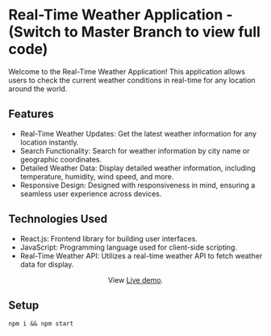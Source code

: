 # Real-Time Weather Application - (Switch to Master Branch to view full code)
Welcome to the Real-Time Weather Application! This application allows users to check the current weather conditions in real-time for any location around the world.

## Features
- Real-Time Weather Updates: Get the latest weather information for any location instantly.
- Search Functionality: Search for weather information by city name or geographic coordinates.
- Detailed Weather Data: Display detailed weather information, including temperature, humidity, wind speed, and more.
- Responsive Design: Designed with responsiveness in mind, ensuring a seamless user experience across devices.

## Technologies Used
- React.js: Frontend library for building user interfaces.
- JavaScript: Programming language used for client-side scripting.
- Real-Time Weather API: Utilizes a real-time weather API to fetch weather data for display.




 <p align="center">
  View <a href="https://wondrous-sawine-1265c1.netlify.app/">Live demo</a>.
 </p>

## Setup

```
npm i && npm start
```
